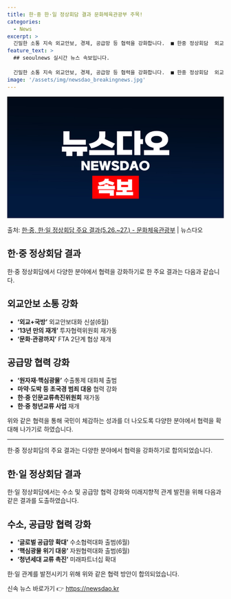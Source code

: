 ```yaml
---
title: 한·중 한·일 정상회담 결과 문화체육관광부 주목!
categories:
  - News
excerpt: >
  긴밀한 소통 지속 외교안보, 경제, 공급망 등 협력을 강화합니다.  ■ 한중 정상회담  외교안보 소통 강화 …
feature_text: >
  ## seoulnews 실시간 뉴스 속보입니다.

  긴밀한 소통 지속 외교안보, 경제, 공급망 등 협력을 강화합니다.  ■ 한중 정상회담  외교안보 소통 강화 …
image: '/assets/img/newsdao_breakingnews.jpg'
---
```


![뉴스다오 속보](/assets/img/newsdao_breakingnews.jpg)

<p>출처: <a href="https://newsdao.kr/3931" rel="dofollow">한·중, 한·일 정상회담 주요 결과(5.26.~27.) - 문화체육관광부</a> | 뉴스다오</p>

<h2 data-ke-size="size26">한·중 정상회담 결과</h2>
<p data-ke-size="size16">한·중 정상회담에서 다양한 분야에서 협력을 강화하기로 한 주요 결과는 다음과 같습니다.</p>

<h2>외교안보 소통 강화</h2>
<ul>
    <li><b>‘외교+국방’</b> 외교안보대화 신설(6월)</li>
    <li><b>‘13년 만의 재개’</b> 투자협력위원회 재가동</li>
    <li><b>‘문화·관광까지’</b> FTA 2단계 협상 재개</li>
</ul>

<h2>공급망 협력 강화</h2>
<ul>
    <li><b>‘원자재·핵심광물’</b> 수출통제 대화체 출범</li>
    <li><b>마약·도박 등 초국경 범죄 대응</b> 협력 강화</li>
    <li><b>한·중 인문교류촉진위원회</b> 재가동</li>
    <li><b>한·중 청년교류 사업</b> 재개</li>
</ul>

<p data-ke-size="size16">위와 같은 협력을 통해 국민이 체감하는 성과를 더 나오도록 다양한 분야에서 협력을 확대해 나가기로 하였습니다.</p>
<hr>
<p data-ke-size="size16">한·중 정상회담의 주요 결과는 다양한 분야에서 협력을 강화하기로 합의되었습니다.</p>

<h2 data-ke-size="size26">한·일 정상회담 결과</h2>
<p data-ke-size="size16">한·일 정상회담에서는 수소 및 공급망 협력 강화와 미래지향적 관계 발전을 위해 다음과 같은 결과를 도출하였습니다.</p>

<h2>수소, 공급망 협력 강화</h2>
<ul>
    <li><b>‘글로벌 공급망 확대’</b> 수소협력대화 출범(6월)</li>
    <li><b>‘핵심광물 위기 대응’</b> 자원협력대화 출범(6월)</li>
    <li><b>‘청년세대 교류 촉진’</b> 미래파트너십 확대</li>
</ul>

<p data-ke-size="size16">한·일 관계를 발전시키기 위해 위와 같은 협력 방안이 합의되었습니다.</p> 

신속 뉴스 바로가기 👉 <a href="https://newsdao.kr" rel="dofollow">https://newsdao.kr</a>


